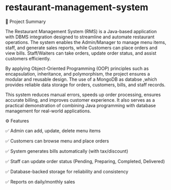 # restaurant-management-system


📌 Project Summary

The Restaurant Management System (RMS) is a Java-based application with DBMS integration designed to streamline and automate restaurant operations. The system enables the Admin/Manager to manage menu items, staff, and generate sales reports, while Customers can place orders and view bills. Staff/Waiters can take orders, update order status, and assist customers efficiently.

By applying Object-Oriented Programming (OOP) principles such as encapsulation, inheritance, and polymorphism, the project ensures a modular and reusable design. The use of a MongoDB as databse ,which provides reliable data storage for orders, customers, bills, and staff records.

This system reduces manual errors, speeds up order processing, ensures accurate billing, and improves customer experience. It also serves as a practical demonstration of combining Java programming with database management for real-world applications.

⚙️ Features

✅ Admin can add, update, delete menu items

✅ Customers can browse menu and place orders

✅ System generates bills automatically (with tax/discount)

✅ Staff can update order status (Pending, Preparing, Completed, Delivered)

✅ Database-backed storage for reliability and consistency

✅ Reports on daily/monthly sales
